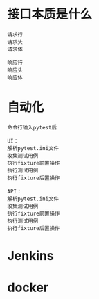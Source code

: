 # 接口本质是什么
    请求行
    请求头
    请求体

    响应行
    响应头
    响应体

# 自动化
    命令行输入pytest后

    UI：
    解析pytest.ini文件
    收集测试用例
    执行fixture前置操作
    执行测试用例
    执行fixture后置操作

    API：
    解析pytest.ini文件
    收集测试用例
    执行fixture前置操作
    执行测试用例
    执行fixture后置操作

# Jenkins
# docker